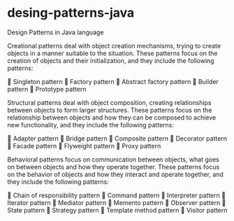 # desing-patterns-java
Design Patterns in Java language

Creational patterns deal with object creation mechanisms, trying to create objects in a manner
suitable to the situation. These patterns focus on the creation of objects and their initialization, and
they include the following patterns:

 Singleton pattern
 Factory pattern
 Abstract factory pattern
 Builder pattern
 Prototype pattern

Structural patterns deal with object composition, creating relationships between objects to form
larger structures. These patterns focus on the relationship between objects and how they can be
composed to achieve new functionality, and they include the following patterns:

 Adapter pattern
 Bridge pattern
 Composite pattern
 Decorator pattern
 Facade pattern
 Flyweight pattern
 Proxy pattern

Behavioral patterns focus on communication between objects, what goes on between objects and
how they operate together. These patterns focus on the behavior of objects and how they interact
and operate together, and they include the following patterns:

 Chain of responsibility pattern
 Command pattern
 Interpreter pattern
 Iterator pattern
 Mediator pattern
 Memento pattern
 Observer pattern
 State pattern
 Strategy pattern
 Template method pattern
 Visitor pattern
